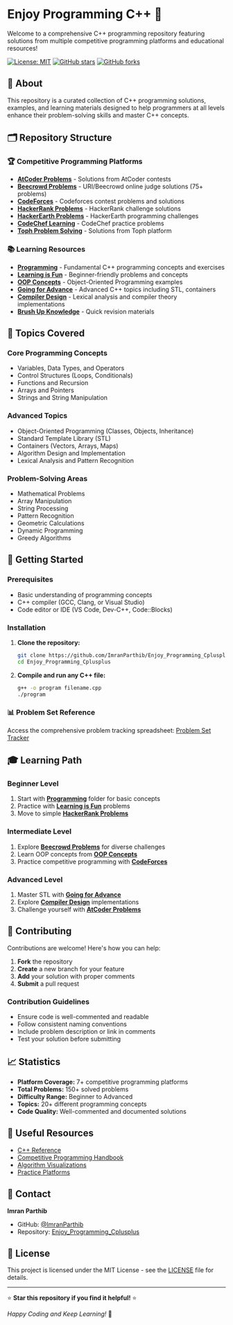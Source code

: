 ﻿# Enjoy Programming C++ 🚀

Welcome to a comprehensive C++ programming repository featuring solutions from multiple competitive programming platforms and educational resources!

[![License: MIT](https://img.shields.io/badge/License-MIT-yellow.svg)](https://opensource.org/licenses/MIT)
[![GitHub stars](https://img.shields.io/github/stars/ImranParthib/Enjoy_Programming_Cplusplus.svg)](https://github.com/ImranParthib/Enjoy_Programming_Cplusplus/stargazers)
[![GitHub forks](https://img.shields.io/github/forks/ImranParthib/Enjoy_Programming_Cplusplus.svg)](https://github.com/ImranParthib/Enjoy_Programming_Cplusplus/network)

## 📖 About

This repository is a curated collection of C++ programming solutions, examples, and learning materials designed to help programmers at all levels enhance their problem-solving skills and master C++ concepts.

## 🗂️ Repository Structure

### 🏆 Competitive Programming Platforms
- **[AtCoder Problems](./AtCoder%20Problem/)** - Solutions from AtCoder contests
- **[Beecrowd Problems](./Beecrowd%20Problems/)** - URI/Beecrowd online judge solutions (75+ problems)
- **[CodeForces](./CodeForces/)** - Codeforces contest problems and solutions
- **[HackerRank Problems](./HackerRank%20Problems/)** - HackerRank challenge solutions
- **[HackerEarth Problems](./Hacherearth%20Problems/)** - HackerEarth programming challenges
- **[CodeChef Learning](./Codechef%20Learning/)** - CodeChef practice problems
- **[Toph Problem Solving](./TophProblemSolving/)** - Solutions from Toph platform

### 📚 Learning Resources
- **[Programming](./Programming/)** - Fundamental C++ programming concepts and exercises
- **[Learning is Fun](./Learning%20is%20Fun/)** - Beginner-friendly problems and concepts
- **[OOP Concepts](./OOP%20Concepts/)** - Object-Oriented Programming examples
- **[Going for Advance](./Going%20fo%20Advance/)** - Advanced C++ topics including STL, containers
- **[Compiler Design](./CompilerDesign/)** - Lexical analysis and compiler theory implementations
- **[Brush Up Knowledge](./Brush%20Up%20Knowledge/)** - Quick revision materials

## 🎯 Topics Covered

### Core Programming Concepts
- Variables, Data Types, and Operators
- Control Structures (Loops, Conditionals)
- Functions and Recursion
- Arrays and Pointers
- Strings and String Manipulation

### Advanced Topics
- Object-Oriented Programming (Classes, Objects, Inheritance)
- Standard Template Library (STL)
- Containers (Vectors, Arrays, Maps)
- Algorithm Design and Implementation
- Lexical Analysis and Pattern Recognition

### Problem-Solving Areas
- Mathematical Problems
- Array Manipulation
- String Processing
- Pattern Recognition
- Geometric Calculations
- Dynamic Programming
- Greedy Algorithms

## 🚀 Getting Started

### Prerequisites
- Basic understanding of programming concepts
- C++ compiler (GCC, Clang, or Visual Studio)
- Code editor or IDE (VS Code, Dev-C++, Code::Blocks)

### Installation

1. **Clone the repository:**
   ```bash
   git clone https://github.com/ImranParthib/Enjoy_Programming_Cplusplus.git
   cd Enjoy_Programming_Cplusplus
   ```

2. **Compile and run any C++ file:**
   ```bash
   g++ -o program filename.cpp
   ./program
   ```

### 📊 Problem Set Reference
Access the comprehensive problem tracking spreadsheet: [Problem Set Tracker](https://docs.google.com/spreadsheets/d/1jkWEB_fcdfn4kZRJqK1XAhFk3RtKh_MjWUl8TynwxXw/edit?pli=1#gid=0)

## 🎓 Learning Path

### Beginner Level
1. Start with **[Programming](./Programming/)** folder for basic concepts
2. Practice with **[Learning is Fun](./Learning%20is%20Fun/)** problems
3. Move to simple **[HackerRank Problems](./HackerRank%20Problems/)**

### Intermediate Level
1. Explore **[Beecrowd Problems](./Beecrowd%20Problems/)** for diverse challenges
2. Learn OOP concepts from **[OOP Concepts](./OOP%20Concepts/)**
3. Practice competitive programming with **[CodeForces](./CodeForces/)**

### Advanced Level
1. Master STL with **[Going for Advance](./Going%20for%20Advance/)**
2. Explore **[Compiler Design](./CompilerDesign/)** implementations
3. Challenge yourself with **[AtCoder Problems](./AtCoder%20Problem/)**

## 🤝 Contributing

Contributions are welcome! Here's how you can help:

1. **Fork** the repository
2. **Create** a new branch for your feature
3. **Add** your solution with proper comments
4. **Submit** a pull request

### Contribution Guidelines
- Ensure code is well-commented and readable
- Follow consistent naming conventions
- Include problem description or link in comments
- Test your solution before submitting

## 📈 Statistics

- **Platform Coverage:** 7+ competitive programming platforms
- **Total Problems:** 150+ solved problems
- **Difficulty Range:** Beginner to Advanced
- **Topics:** 20+ different programming concepts
- **Code Quality:** Well-commented and documented solutions

## 🔗 Useful Resources

- [C++ Reference](https://cppreference.com/)
- [Competitive Programming Handbook](https://cses.fi/book/book.pdf)
- [Algorithm Visualizations](https://visualgo.net/)
- [Practice Platforms](https://github.com/lnishan/awesome-competitive-programming)

## 📧 Contact

**Imran Parthib**
- GitHub: [@ImranParthib](https://github.com/ImranParthib)
- Repository: [Enjoy_Programming_Cplusplus](https://github.com/ImranParthib/Enjoy_Programming_Cplusplus)

## 📄 License

This project is licensed under the MIT License - see the [LICENSE](LICENSE) file for details.

---

⭐ **Star this repository if you find it helpful!** ⭐

*Happy Coding and Keep Learning!* 🎯